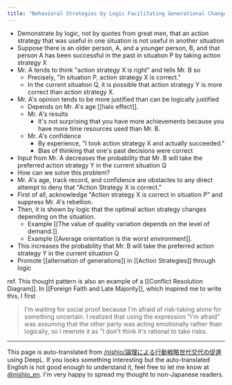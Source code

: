 ```yaml
---
title: "Behavioral Strategies by Logic Facilitating Generational Change"
---
```


- Demonstrate by logic, not by quotes from great men, that an action strategy that was useful in one situation is not useful in another situation
- Suppose there is an older person, A, and a younger person, B, and that person A has been successful in the past in situation P by taking action strategy X
- Mr. A tends to think "action strategy X is right" and tells Mr. B so
    - Precisely, "In situation P, action strategy X is correct."
    - In the current situation Q, it is possible that action strategy Y is more correct than action strategy X.
- Mr. A's opinion tends to be more justified than can be logically justified
    - Depends on Mr. A's age [[halo effect]].
    - Mr. A's results
        - It's not surprising that you have more achievements because you have more time resources used than Mr. B.
    - Mr. A's confidence
        - By experience, "I took action strategy X and actually succeeded."
        - Bias of thinking that one's past decisions were correct
- Input from Mr. A decreases the probability that Mr. B will take the preferred action strategy Y in the current situation Q
- How can we solve this problem?
- Mr. A's age, track record, and confidence are obstacles to any direct attempt to deny that "Action Strategy X is correct."
- First of all, acknowledge "Action strategy X is correct in situation P" and suppress Mr. A's rebellion.
- Then, it is shown by logic that the optimal action strategy changes depending on the situation.
    - Example [[The value of quality variation depends on the level of demand.]]
    - Example [[Average orientation is the worst environment]].
- This increases the probability that Mr. B will take the preferred action strategy Y in the current situation Q
- Promote [[alternation of generations]] in [[Action Strategies]] through logic

ref. This thought pattern is also an example of a [[Conflict Resolution Diagram]].
In [[Foreign Faith and Late Majority]], which inspired me to write this, I first
> I'm waiting for social proof because I'm afraid of risk-taking alone for something uncertain.
I realized that using the expression "I'm afraid" was assuming that the other party was acting emotionally rather than logically, so I rewrote it as "I don't think it's rational to take risks.
---
This page is auto-translated from [/nishio/論理による行動戦略世代交代の促進](https://scrapbox.io/nishio/論理による行動戦略世代交代の促進) using DeepL. If you looks something interesting but the auto-translated English is not good enough to understand it, feel free to let me know at [@nishio_en](https://twitter.com/nishio_en). I'm very happy to spread my thought to non-Japanese readers.